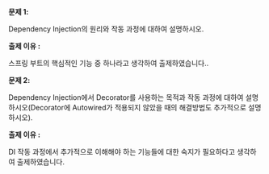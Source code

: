 <p><b>문제 1:</b></p>
<p>Dependency Injection의 원리와 작동 과정에 대하여 설명하시오.</p>
<p><b>출제 이유 :</b></p>
<p>스프링 부트의 핵심적인 기능 중 하나라고 생각하여 출제하였습니다..</p>
<p><b>문제 2:</b></p>
<p>Dependency Injection에서 Decorator를 사용하는 목적과 작동 과정에 대하여 설명하시오(Decorator에 Autowired가 적용되지 않았을 때의 해결방법도 추가적으로 설명하시오).</p>
<p><b>출제 이유 :</b></p>
<p>DI 작동 과정에서 추가적으로 이해해야 하는 기능들에 대한 숙지가 필요하다고 생각하여 출제하였습니다.</p>